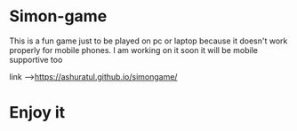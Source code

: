 # Simon-game
This is a fun game just to be played on pc or laptop because it doesn't work properly for mobile phones.
I am working on it soon it will be mobile supportive too


link -->https://ashuratul.github.io/simongame/
# Enjoy it
